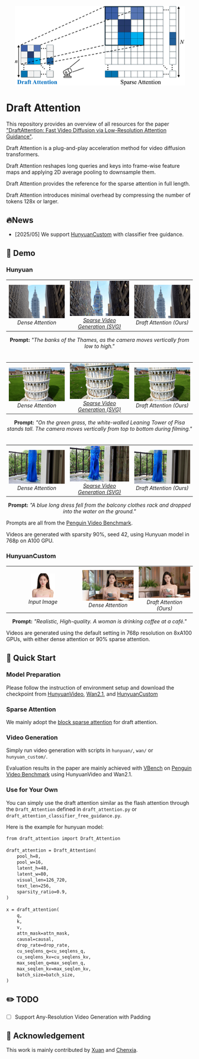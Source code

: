 
<p align="center">
  <img src="./assets/draft-attention.png" width="459"/>
</p>

# Draft Attention

This repository provides an overview of all resources for the paper 
["DraftAttention: Fast Video Diffusion via Low-Resolution Attention Guidance"]().


Draft Attention is a plug-and-play acceleration method for video diffusion transformers.

Draft Attention reshapes long queries and keys into frame-wise feature maps and applying 2D average pooling to downsample them.

Draft Attention provides the reference for the sparse attention in full length.

Draft Attention introduces minimal overhead by compressing the number of tokens 128x or larger.


## 🔥News
- [2025/05] We support [HunyuanCustom](https://github.com/Tencent/HunyuanCustom) with classifier free guidance.



## 🎥 Demo

### Hunyuan
<table>
  <tr>
    <td align="center">
      <img src="assets/video/demo-building-dense.gif" width="100%"/><br>
      <em>Dense Attention</em>
    </td>
    <td align="center">
      <img src="assets/video/demo-building-sp0.9-svg.gif" width="100%"/><br>
      <em><a href="https://github.com/svg-project/Sparse-VideoGen/tree/main?tab=readme-ov-file" target="_blank">Sparse Video Generation (SVG)</a></em>
    </td>
    <td align="center">
      <img src="assets/video/demo-building-sp0.9-ours.gif" width="100%"/><br>
      <em>Draft Attention (Ours)</em>
    </td>
  </tr>
</table>
<p align="center">
  <strong>Prompt:</strong>
  <em>"The banks of the Thames, as the camera moves vertically from low to high."</em><br>
</p>

<div style="margin-top: 35px;"></div>

<table>
  <tr>
    <td align="center">
      <img src="assets/video/demo-pisa-dense.gif" width="100%"/><br>
      <em>Dense Attention</em>
    </td>
    <td align="center">
      <img src="assets/video/demo-pisa-sp0.9-svg.gif" width="100%"/><br>
      <em><a href="https://github.com/svg-project/Sparse-VideoGen/tree/main?tab=readme-ov-file" target="_blank">Sparse Video Generation (SVG)</a></em>
    </td>
    <td align="center">
      <img src="assets/video/demo-pisa-sp0.9-ours.gif" width="100%"/><br>
      <em>Draft Attention (Ours)</em>
    </td>
  </tr>
</table>
<p align="center">
  <strong>Prompt:</strong>
  <em>"On the green grass, the white-walled Leaning Tower of Pisa stands tall. The camera moves vertically from top to bottom during filming."</em><br>
</p>

<div style="margin-top: 35px;"></div>

<table>
  <tr>
    <td align="center">
      <img src="assets/video/demo-bluedress-dense.gif" width="100%"/><br>
      <em>Dense Attention</em>
    </td>
    <td align="center">
      <img src="assets/video/demo-bluedress-sp0.9-svg.gif" width="100%"/><br>
      <em><a href="https://github.com/svg-project/Sparse-VideoGen/tree/main?tab=readme-ov-file" target="_blank">Sparse Video Generation (SVG)</a></em>
    </td>
    <td align="center">
      <img src="assets/video/demo-bluedress-sp0.9-ours.gif" width="100%"/><br>
      <em>Draft Attention (Ours)</em>
    </td>
  </tr>
</table>
<p align="center">
  <strong>Prompt:</strong>
  <em>"A blue long dress fell from the balcony clothes rack and dropped into the water on the ground."</em><br>
</p>

Prompts are all from the <a href="https://github.com/Tencent/HunyuanVideo/blob/main/assets/PenguinVideoBenchmark.csv">Penguin Video Benchmark</a>. 

Videos are generated with sparsity 90%, seed 42, using Hunyuan model in 768p on A100 GPU.

### HunyuanCustom

<table>
  <tr>
    <td align="center">
      <img src="hunyuan_custom/assets/images/seg_woman_01.png" width="35%"/><br>
      <em>Input Image</em>
    </td>
    <td align="center">
      <img src="assets/video/demo-hunyuan_custom-768p-dense.gif" width="100%"/><br>
      <em>Dense Attention</em>
    </td>
    <td align="center">
      <img src="assets/video/demo-hunyuan_custom-768p-sp0.9.gif" width="100%"/><br>
      <em>Draft Attention (Ours)</em>
    </td>
  </tr>
</table>
<p align="center">
  <strong>Prompt:</strong>
  <em>"Realistic, High-quality. A woman is drinking coffee at a café."</em><br>
</p>

Videos are generated using the default setting in 768p resolution on 8xA100 GPUs, with either dense attention or 90% sparse attention.



## 🚀 Quick Start

### Model Preparation
Please follow the instruction of environment setup and download the checkpoint from [HunyuanVideo](https://github.com/Tencent/HunyuanVideo), [Wan2.1](https://github.com/Wan-Video/Wan2.1), and [HunyuanCustom](https://github.com/Tencent/HunyuanCustom)

### Sparse Attention
We mainly adopt the [block sparse attention](https://github.com/mit-han-lab/Block-Sparse-Attention) for draft attention.

### Video Generation
Simply run video generation with scripts in `hunyuan/`, `wan/` or `hunyuan_custom/`.

Evaluation results in the paper are mainly achieved with [VBench](https://github.com/Vchitect/VBench) on [Penguin Video Benchmark](https://github.com/Tencent/HunyuanVideo/blob/main/assets/PenguinVideoBenchmark.csv) using HunyuanVideo and Wan2.1.

### Use for Your Own
You can simply use the draft attention similar as the flash attention through the `Draft_Attention` defined in `draft_attention.py` or `draft_attention_classifier_free_guidance.py`.

Here is the example for hunyuan model:
```python3
from draft_attention import Draft_Attention

draft_attention = Draft_Attention(
    pool_h=8,
    pool_w=16,
    latent_h=48,
    latent_w=80,
    visual_len=126_720,
    text_len=256,
    sparsity_ratio=0.9,
)

x = draft_attention(
    q,
    k,
    v,
    attn_mask=attn_mask,
    causal=causal,
    drop_rate=drop_rate,
    cu_seqlens_q=cu_seqlens_q,
    cu_seqlens_kv=cu_seqlens_kv,
    max_seqlen_q=max_seqlen_q,
    max_seqlen_kv=max_seqlen_kv,
    batch_size=batch_size,
)
```

## ✏️ TODO
- [ ] Support Any-Resolution Video Generation with Padding


## 📑 Acknowledgement
This work is mainly contributed by [Xuan](https://shawnricecake.github.io) and [Chenxia](https://cxhan.com/).


